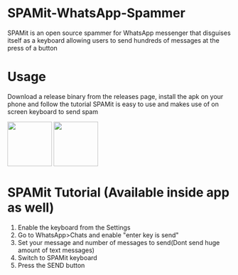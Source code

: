 # SPAMit-WhatsApp-Spammer
SPAMit is an open source spammer for WhatsApp messenger that disguises itself as a keyboard allowing users to send hundreds of messages at the press of a button

# Usage
Download a release binary from the releases page, install the apk on your phone and follow the tutorial
SPAMit is easy to use and makes use of on screen keyboard to send spam

<img src="https://i.imgur.com/Cxztfni.png" width="100">
<img src="https://i.imgur.com/j43qJPy.png" width="100">

# SPAMit Tutorial (Available inside app as well)
1. Enable the keyboard from the Settings
2. Go to WhatsApp>Chats and enable "enter key is send"
3. Set your message and number of messages to send(Dont send huge amount of text messages)
4. Switch to SPAMit keyboard
5. Press the SEND button
